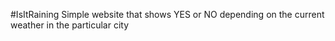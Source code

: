 #IsItRaining
Simple website that shows YES or NO depending on the current weather in the particular city
